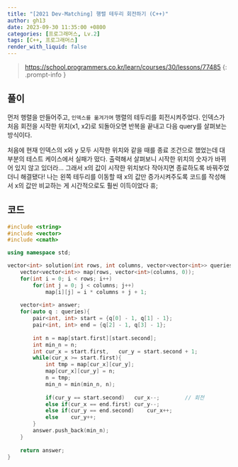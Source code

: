 ```yaml
---
title: "[2021 Dev-Matching] 행렬 테두리 회전하기 (C++)"
author: gh13
date: 2023-09-30 11:35:00 +0800
categories: [프로그래머스, Lv.2]
tags: [C++, 프로그래머스]
render_with_liquid: false
---
```


> <https://school.programmers.co.kr/learn/courses/30/lessons/77485>
{: .prompt-info }

## 풀이

먼저 행렬을 만들어주고, `인덱스를 옮겨가며` 행렬의 테두리를 회전시켜주었다. 인덱스가 처음 회전을 시작한 위치(x1, x2)로 되돌아오면 반복을 끝내고 다음 query를 살펴보는 방식이다.  

처음에 현재 인덱스의 x와 y 모두 시작한 위치와 같을 때를 종료 조건으로 했었는데 대부분의 테스트 케이스에서 실패가 떴다. 출력해서 살펴보니 시작한 위치의 숫자가 바뀌어 있지 않고 있더라... 그래서 x의 값이 시작한 위치보다 작아지면 종료하도록 바꿔주었더니 해결됐다! 나는 왼쪽 테두리를 이동할 때 x의 값만 증가시켜주도록 코드를 작성해서 x의 값만 비교하는 게 시간적으로도 훨씬 이득이었다 휴;  


## 코드

```cpp
#include <string>
#include <vector>
#include <cmath>

using namespace std;

vector<int> solution(int rows, int columns, vector<vector<int>> queries) {
    vector<vector<int>> map(rows, vector<int>(columns, 0));
    for(int i = 0; i < rows; i++)
        for(int j = 0; j < columns; j++)
            map[i][j] = i * columns + j + 1;
    
    vector<int> answer;
    for(auto q : queries){
        pair<int, int> start = {q[0] - 1, q[1] - 1};
        pair<int, int> end = {q[2] - 1, q[3] - 1};
        
        int n = map[start.first][start.second];
        int min_n = n;
        int cur_x = start.first,   cur_y = start.second + 1;
        while(cur_x >= start.first){
            int tmp = map[cur_x][cur_y];
            map[cur_x][cur_y] = n;
            n = tmp;
            min_n = min(min_n, n);
            
            if(cur_y == start.second)   cur_x--;        // 회전
            else if(cur_x == end.first) cur_y--;
            else if(cur_y == end.second)    cur_x++;
            else    cur_y++;
        }
        answer.push_back(min_n);
    }
     
    return answer;
}
```
